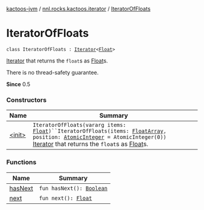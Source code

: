 [kactoos-jvm](../../index.md) / [nnl.rocks.kactoos.iterator](../index.md) / [IteratorOfFloats](./index.md)

# IteratorOfFloats

`class IteratorOfFloats : `[`Iterator`](https://kotlinlang.org/api/latest/jvm/stdlib/kotlin.collections/-iterator/index.html)`<`[`Float`](https://kotlinlang.org/api/latest/jvm/stdlib/kotlin/-float/index.html)`>`

[Iterator](https://kotlinlang.org/api/latest/jvm/stdlib/kotlin.collections/-iterator/index.html) that returns the `float`s as [Float](https://kotlinlang.org/api/latest/jvm/stdlib/kotlin/-float/index.html)s.

There is no thread-safety guarantee.

**Since**
0.5

### Constructors

| Name | Summary |
|---|---|
| [&lt;init&gt;](-init-.md) | `IteratorOfFloats(vararg items: `[`Float`](https://kotlinlang.org/api/latest/jvm/stdlib/kotlin/-float/index.html)`)``IteratorOfFloats(items: `[`FloatArray`](https://kotlinlang.org/api/latest/jvm/stdlib/kotlin/-float-array/index.html)`, position: `[`AtomicInteger`](http://docs.oracle.com/javase/8/docs/api/java/util/concurrent/atomic/AtomicInteger.html)` = AtomicInteger(0))`<br>[Iterator](https://kotlinlang.org/api/latest/jvm/stdlib/kotlin.collections/-iterator/index.html) that returns the `float`s as [Float](https://kotlinlang.org/api/latest/jvm/stdlib/kotlin/-float/index.html)s. |

### Functions

| Name | Summary |
|---|---|
| [hasNext](has-next.md) | `fun hasNext(): `[`Boolean`](https://kotlinlang.org/api/latest/jvm/stdlib/kotlin/-boolean/index.html) |
| [next](next.md) | `fun next(): `[`Float`](https://kotlinlang.org/api/latest/jvm/stdlib/kotlin/-float/index.html) |

